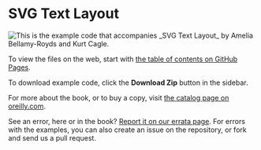 SVG Text Layout
==========

<img style="float:left; display: block;" src="http://akamaicovers.oreilly.com/images/0636920043072/cat.gif" />
This is the example code that accompanies _SVG Text Layout_ by Amelia Bellamy-Royds and Kurt Cagle. 

To view the files on the web, start with [the table of contents on GitHub Pages](http://oreillymedia.github.io/SVG_Text_Layout/).

To download example code, click the **Download Zip** button in the sidebar.

For more about the book, or to buy a copy, visit [the catalog page on oreilly.com](http://shop.oreilly.com/product/0636920043072.do).

See an error, here or in the book? [Report it on our errata page](http://oreilly.com/catalog/errata.csp?isbn=0636920043072).  For errors with the examples, you can also create an issue on the repository, or fork and send us a pull request.
